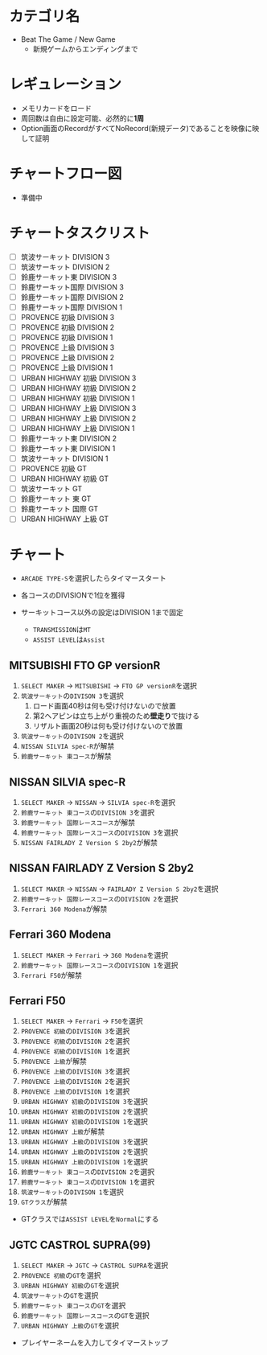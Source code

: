 # カテゴリ名

- Beat The Game / New Game
  - 新規ゲームからエンディングまで

# レギュレーション

- メモリカードをロード
- 周回数は自由に設定可能、必然的に**1周**
- Option画面のRecordがすべてNoRecord(新規データ)であることを映像に映して証明

# チャートフロー図

- 準備中

# チャートタスクリスト

- [ ] 筑波サーキット DIVISION 3
- [ ] 筑波サーキット DIVISION 2
- [ ] 鈴鹿サーキット東 DIVISION 3
- [ ] 鈴鹿サーキット国際 DIVISION 3
- [ ] 鈴鹿サーキット国際 DIVISION 2
- [ ] 鈴鹿サーキット国際 DIVISION 1
- [ ] PROVENCE 初級 DIVISION 3
- [ ] PROVENCE 初級 DIVISION 2
- [ ] PROVENCE 初級 DIVISION 1
- [ ] PROVENCE 上級 DIVISION 3
- [ ] PROVENCE 上級 DIVISION 2
- [ ] PROVENCE 上級 DIVISION 1
- [ ] URBAN HIGHWAY 初級 DIVISION 3
- [ ] URBAN HIGHWAY 初級 DIVISION 2
- [ ] URBAN HIGHWAY 初級 DIVISION 1
- [ ] URBAN HIGHWAY 上級 DIVISION 3
- [ ] URBAN HIGHWAY 上級 DIVISION 2
- [ ] URBAN HIGHWAY 上級 DIVISION 1
- [ ] 鈴鹿サーキット東 DIVISION 2
- [ ] 鈴鹿サーキット東 DIVISION 1
- [ ] 筑波サーキット DIVISION 1
- [ ] PROVENCE 初級 GT
- [ ] URBAN HIGHWAY 初級 GT
- [ ] 筑波サーキット GT
- [ ] 鈴鹿サーキット 東 GT
- [ ] 鈴鹿サーキット 国際 GT
- [ ] URBAN HIGHWAY 上級 GT

# チャート

- `ARCADE TYPE-S`を選択したらタイマースタート

- 各コースのDIVISIONで1位を獲得

- サーキットコース以外の設定はDIVISION 1まで固定
  - `TRANSMISSION`は`MT`
  - `ASSIST LEVEL`は`Assist`

## MITSUBISHI FTO GP versionR

 1. `SELECT MAKER` -> `MITSUBISHI` -> `FTO GP versionR`を選択
 2. `筑波サーキット`の`DIVISON 3`を選択
    1. ロード画面40秒は何も受け付けないので放置
    2. 第2ヘアピンは立ち上がり重視のため**壁走り**で抜ける
    3. リザルト画面20秒は何も受け付けないので放置
 3. `筑波サーキット`の`DIVISON 2`を選択
 4. `NISSAN SILVIA spec-R`が解禁
 5. `鈴鹿サーキット 東コース`が解禁

## NISSAN SILVIA spec-R

   1. `SELECT MAKER` -> `NISSAN` -> `SILVIA spec-R`を選択
   2. `鈴鹿サーキット 東コース`の`DIVISION 3`を選択
   3. `鈴鹿サーキット 国際レースコース`が解禁
   4. `鈴鹿サーキット 国際レースコース`の`DIVISION 3`を選択
   5. `NISSAN FAIRLADY Z Version S 2by2`が解禁

## NISSAN FAIRLADY Z Version S 2by2

   1. `SELECT MAKER` -> `NISSAN` -> `FAIRLADY Z Version S 2by2`を選択
   2. `鈴鹿サーキット 国際レースコース`の`DIVISION 2`を選択
   3. `Ferrari 360 Modena`が解禁


## Ferrari 360 Modena

   1. `SELECT MAKER` -> `Ferrari` -> `360 Modena`を選択
   2. `鈴鹿サーキット 国際レースコース`の`DIVISION 1`を選択
   3. `Ferrari F50`が解禁

## Ferrari F50

   1. `SELECT MAKER` -> `Ferrari` -> `F50`を選択
   2. `PROVENCE 初級`の`DIVISION 3`を選択
   3. `PROVENCE 初級`の`DIVISION 2`を選択
   4. `PROVENCE 初級`の`DIVISION 1`を選択
   5. `PROVENCE 上級`が解禁
   6. `PROVENCE 上級`の`DIVISION 3`を選択
   7. `PROVENCE 上級`の`DIVISION 2`を選択
   8. `PROVENCE 上級`の`DIVISION 1`を選択
   9. `URBAN HIGHWAY 初級`の`DIVISION 3`を選択
   10. `URBAN HIGHWAY 初級`の`DIVISION 2`を選択
   11. `URBAN HIGHWAY 初級`の`DIVISION 1`を選択
   12. `URBAN HIGHWAY 上級`が解禁
   13. `URBAN HIGHWAY 上級`の`DIVISION 3`を選択
   14. `URBAN HIGHWAY 上級`の`DIVISION 2`を選択
   15. `URBAN HIGHWAY 上級`の`DIVISION 1`を選択
   16. `鈴鹿サーキット 東コース`の`DIVISION 2`を選択
   17. `鈴鹿サーキット 東コース`の`DIVISION 1`を選択
   18. `筑波サーキット`の`DIVISON 1`を選択
   19. `GTクラス`が解禁

- GTクラスでは`ASSIST LEVEL`を`Normal`にする

## JGTC CASTROL SUPRA(99)

   1. `SELECT MAKER` -> `JGTC` -> `CASTROL SUPRA`を選択
   2. `PROVENCE 初級`の`GT`を選択
   3. `URBAN HIGHWAY 初級`の`GT`を選択
   4. `筑波サーキット`の`GT`を選択
   5. `鈴鹿サーキット 東コース`の`GT`を選択
   6. `鈴鹿サーキット 国際レースコース`の`GT`を選択
   7. `URBAN HIGHWAY 上級`の`GT`を選択

- プレイヤーネームを入力してタイマーストップ
